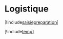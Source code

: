 # Logistique

[!include[saisiepreparation](index.saisiepreparation.autogen.md)]

[!include[temp](index.autogen.md)]
